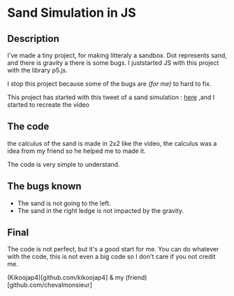 # Sand Simulation in JS

## Description

I've made a tiny project, for making litteraly a sandbox. Dot represents sand, and there is gravity a there is some bugs. I juststarted JS with this project with the library p5.js.

I stop this project because some of the bugs are *(for me)* to hard to fix.

This project has started with this tweet of a sand simulation : [here](https://twitter.com/matthen2/status/1712943867765383371?s=46) ,and I started to recreate the video

## The code

the calculus of the sand is made in 2x2 like the video, the calculus was a idea from my friend so he helped me to made it.

The code is very simple to understand.

## The bugs known

- The sand is not going to the left.
- The sand in the right ledge is not impacted by the gravity.

## Final

The code is not perfect, but it's a good start for me.
You can do whatever with the code, this is not even a big code so I don't care if you not credit me.

(Kikoojap4)[github.com/kikoojap4] & my (friend)[github.com/chevalmonsieur]

